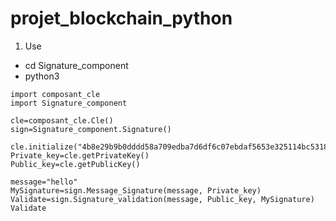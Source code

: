 # projet_blockchain_python

1) Use
- cd Signature_component
- python3

```
import composant_cle
import Signature_component

cle=composant_cle.Cle()
sign=Signature_component.Signature()

cle.initialize("4b8e29b9b0dddd58a709edba7d6df6c07ebdaf5653e325114bc5318c238f87f0")
Private_key=cle.getPrivateKey()
Public_key=cle.getPublicKey()

message="hello"
MySignature=sign.Message_Signature(message, Private_key)
Validate=sign.Signature_validation(message, Public_key, MySignature)
Validate

```


